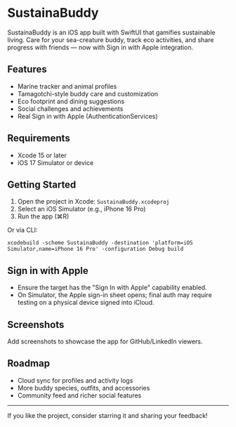 # SustainaBuddy

SustainaBuddy is an iOS app built with SwiftUI that gamifies sustainable living. Care for your sea-creature buddy, track eco activities, and share progress with friends — now with Sign in with Apple integration.

## Features
- Marine tracker and animal profiles
- Tamagotchi-style buddy care and customization
- Eco footprint and dining suggestions
- Social challenges and achievements
- Real Sign in with Apple (AuthenticationServices)

## Requirements
- Xcode 15 or later
- iOS 17 Simulator or device

## Getting Started
1. Open the project in Xcode: `SustainaBuddy.xcodeproj`
2. Select an iOS Simulator (e.g., iPhone 16 Pro)
3. Run the app (⌘R)

Or via CLI:
```
xcodebuild -scheme SustainaBuddy -destination 'platform=iOS Simulator,name=iPhone 16 Pro' -configuration Debug build
```

## Sign in with Apple
- Ensure the target has the "Sign In with Apple" capability enabled.
- On Simulator, the Apple sign-in sheet opens; final auth may require testing on a physical device signed into iCloud.

## Screenshots
Add screenshots to showcase the app for GitHub/LinkedIn viewers.

## Roadmap
- Cloud sync for profiles and activity logs
- More buddy species, outfits, and accessories
- Community feed and richer social features

---
If you like the project, consider starring it and sharing your feedback!